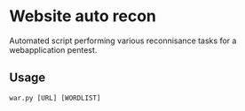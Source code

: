 # Website auto recon

Automated script performing various reconnisance tasks for a webapplication pentest.

## Usage

```
war.py [URL] [WORDLIST]
```